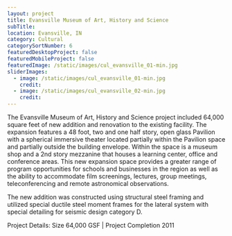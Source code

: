 ```yaml
---
layout: project
title: Evansville Museum of Art, History and Science
subTitle:
location: Evansville, IN
category: Cultural
categorySortNumber: 6
featuredDesktopProject: false
featuredMobileProject: false
featuredImage: /static/images/cul_evansville_01-min.jpg
sliderImages:
  - image: /static/images/cul_evansville_01-min.jpg
    credit:
  - image: /static/images/cul_evansville_02-min.jpg
    credit:
---
```

The Evansville Museum of Art, History and Science project included 64,000 square feet of new addition and renovation to the existing facility. The expansion features a 48 foot, two and one half story, open glass Pavilion with a spherical immersive theater located partially within the Pavilion space and partially outside the building envelope. Within the space is a museum shop and a 2nd story mezzanine that houses a learning center, office and conference areas. This new expansion space provides a greater range of program opportunities for schools and businesses in the region as well as the ability to accommodate film screenings, lectures, group meetings, teleconferencing and remote astronomical observations.

The new addition was constructed using structural steel framing and utilized special ductile steel moment frames for the lateral system with special detailing for seismic design category D. 

Project Details: Size 64,000 GSF | Project Completion 2011

































